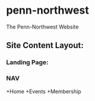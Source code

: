 # penn-northwest

The Penn-Northwest Website

## Site Content Layout:

### Landing Page:

### NAV

+Home
+Events
+Membership
